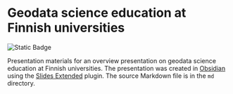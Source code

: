 # Geodata science education at Finnish universities

![Static Badge](https://img.shields.io/badge/slides-red?label=check%20out%20the&link=https%3A%2F%2Fdavewhipp.github.io%2Fgeodata-science-education-in-finland%2F)

Presentation materials for an overview presentation on geodata science education at Finnish universities. The presentation was created in [Obsidian](https://obsidian.md/) using the [Slides Extended](https://www.ebullient.dev/projects/obsidian-slides-extended/) plugin. The source Markdown file is in the `md` directory.
